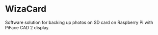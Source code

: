 # WizaCard
Software solution for backing up photos on SD card on Raspberry Pi with PiFace CAD 2 display.
